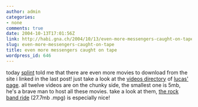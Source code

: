 ```yaml
---
author: admin
categories:
- none
comments: true
date: 2004-10-13T17:01:56Z
link: http://habi.gna.ch/2004/10/13/even-more-messengers-caught-on-tape/
slug: even-more-messengers-caught-on-tape
title: even more messengers caught on tape
wordpress_id: 646
---
```


today [splint](http://splint.ch) told me that there are even more movies to download from the site i linked in the last post!
just take a look at the [videos directory](http://www.digave.com/videos/) of [lucas' page](http://www.digave.com/couch/main.htm).
all twelve videos are on the chunky side, the smallest one is 5mb, he's a brave man to host all these movies.
take a look at them, [the rock band ride](http://www.digave.com/videos/hs.mpg) (27.7mb .mpg) is especially nice!
